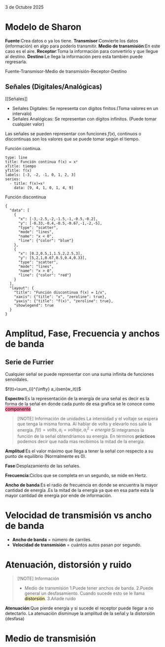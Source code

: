 3 de Octubre 2025

# Modelo de Sharon
**Fuente**:Crea datos o ya los tiene.
**Transmisor**:Convierte los datos (información) en algo para poderlo transmitir.
**Medio de transmisión**:En este caso es el aire.
**Receptor**:Toma la información para convertirlo y que llegue al destino.
**Destino**:Le llega la información pero esta también puede regresarla. 

Fuente-Transmisor-Medio de transmisión-Receptor-Destino 

## Señales (Digitales/Analógicas)
[[Señales]]

- Señales Digitales: Se representa con dígitos finitos.(Toma valores en un intervalo) 
- Señales Analógicas: Se representan con dígitos infinitos. (Puede tomar cualquier valor) 

Las señales se pueden representar con funciones $f(x)$, continuos o discontinuas son los valores que se puede tomar según el tiempo.

Función continua.
```chart
type: line
title: Función continua f(x) = x²
xTitle: tiempo
yTitle: f(x)
labels: [-3, -2, -1, 0, 1, 2, 3]
series:
  - title: f(x)=x²
    data: [9, 4, 1, 0, 1, 4, 9]
```

Función discontinua 

```plotly
{
  "data": [
    {
      "x": [-3,-2.5,-2,-1.5,-1,-0.5,-0.2],
      "y": [-0.33,-0.4,-0.5,-0.67,-1,-2,-5],
      "type": "scatter",
      "mode": "lines",
      "name": "x < 0",
      "line": {"color": "blue"}
    },
    {
      "x": [0.2,0.5,1,1.5,2,2.5,3],
      "y": [5,2,1,0.67,0.5,0.4,0.33],
      "type": "scatter",
      "mode": "lines",
      "name": "x > 0",
      "line": {"color": "red"}
    }
  ],
  "layout": {
    "title": "Función discontinua f(x) = 1/x",
    "xaxis": {"title": "x", "zeroline": true},
    "yaxis": {"title": "f(x)", "zeroline": true},
    "showlegend": true
  }
}
```


# Amplitud, Fase, Frecuencia y anchos de banda

## Serie de Furrier

Cualquier señal se puede representar con una suma infinita de funciones senoidales.

$f(t)=\sum_{i}^{\infty} a_i(sen(w_it))$

**Espectro**:Es la representación de la energía de una señal es decir es la forma de la señal en donde cada punto de esa grafica se le conoce como <mark style="background: #FF5582A6;">componente</mark>.

> [!NOTE] Información de unidades 
> La intensidad y el voltaje se espera que tenga la misma forma.
> Al hablar de volts y elevarlo nos sale la energía.
> $f(t)=volts,a_i=voltaje,a_i^2=energia$ 
> Si integramos la función de la señal obtendríamos su energía. 
>En términos **prácticos** podemos decir que nada mas recibimos la mitad de la energía.

**Amplitud**:Es el valor máximo que llega a tener la señal con respecto a su punto de equilibrio (Normalmente es 0).

**Fase**:Desplazamiento de las señales.

**Frecuencia**:Ciclos que se completa en un segundo, se mide en Hertz.

**Ancho de banda**:Es el radio de frecuencia en donde se encuentra la mayor cantidad de energía .Es la mitad de la energía ya que en esa parte esta la mayor cantidad de energía por ende de información.

# Velocidad de transmisión vs ancho de banda


- **Ancho de banda** = número de carriles.
-  **Velocidad de transmisión** = cuántos autos pasan por segundo.

#  Atenuación, distorsión y ruido
>[!NOTE] Información
>- Medio de transmisión 
>1.Puede tener anchos de banda.
>2.Puede general un desfasamiento. Cuando sucede esto se le llama <mark style="background: #FFF3A3A6;">distorsión</mark>.
>3.Añade ruido 
>

**Atenuación**:Que pierde energía y si sucede el receptor puede llegar a no detectarlo.
La atenuación disminuye la amplitud de la señal y la distorsión (desfasa)

# Medio de transmisión 



